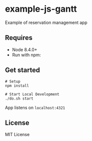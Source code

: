 # example-js-gantt

Example of reservation management app

## Requires 

- Node 8.4.0+
- Run with npm:

## Get started

```shell
# Setup
npm install

# Start Local Development
./do.sh start
```

App listens on `localhost:4321`


## License

MIT License

